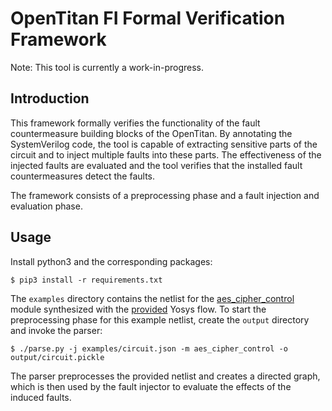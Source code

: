 # OpenTitan FI Formal Verification Framework
Note: This tool is currently a work-in-progress.
## Introduction
This framework formally verifies the functionality of the fault countermeasure
building blocks of the OpenTitan. By annotating the SystemVerilog code, the tool
is capable of extracting sensitive parts of the circuit and to inject multiple 
faults into these parts. The effectiveness of the injected faults are
evaluated and the tool verifies that the installed fault countermeasures detect 
the faults.

The framework consists of a preprocessing phase and a fault injection and 
evaluation phase. 

## Usage
Install python3 and the corresponding packages:
```console
$ pip3 install -r requirements.txt
```

The `examples` directory contains the netlist for the 
[aes_cipher_control](https://github.com/lowRISC/opentitan/blob/master/hw/ip/aes/rtl/aes_cipher_control.sv) 
module synthesized with the 
[provided](https://github.com/lowRISC/opentitan/tree/master/hw/ip/aes/pre_syn) 
Yosys flow. To start the preprocessing phase for this  example netlist, create 
the `output` directory and invoke the parser:
```console
$ ./parse.py -j examples/circuit.json -m aes_cipher_control -o output/circuit.pickle
```
The parser preprocesses the provided netlist and creates a directed graph, which
is then used by the fault injector to evaluate the effects of the induced 
faults.
